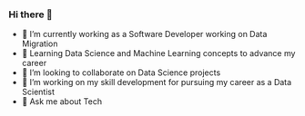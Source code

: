### Hi there 👋

- 🔭 I’m currently working as a Software Developer working on Data Migration
- 🌱 Learning Data Science and Machine Learning concepts to advance my career
- 👯 I’m looking to collaborate on Data Science projects 
- 🤔 I’m working on my skill development for pursuing my career as a Data Scientist
- 💬 Ask me about Tech

